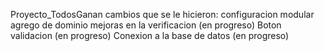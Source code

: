 Proyecto_TodosGanan
cambios que se le hicieron:
configuracion modular
agrego de dominio
mejoras en la verificacion (en progreso)
Boton validacion (en progreso)
Conexion a la base de datos (en progreso)